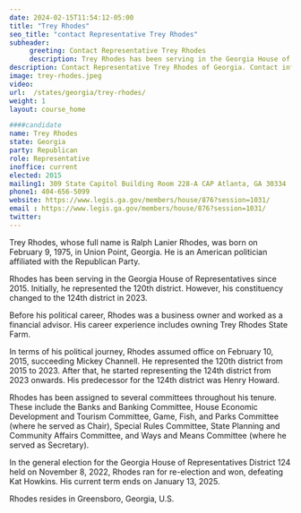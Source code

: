 ```yaml
---
date: 2024-02-15T11:54:12-05:00
title: "Trey Rhodes"
seo_title: "contact Representative Trey Rhodes"
subheader:
     greeting: Contact Representative Trey Rhodes
     description: Trey Rhodes has been serving in the Georgia House of Representatives since 2015. Initially, he represented the 120th district. However, his constituency changed to the 124th district in 2023.
description: Contact Representative Trey Rhodes of Georgia. Contact information for Trey Rhodes includes email address, phone number, and mailing address.
image: trey-rhodes.jpeg
video:
url:  /states/georgia/trey-rhodes/
weight: 1
layout: course_home

####candidate
name: Trey Rhodes
state: Georgia
party: Republican
role: Representative
inoffice: current
elected: 2015
mailing1: 309 State Capitol Building Room 228-A CAP Atlanta, GA 30334
phone1: 404-656-5099
website: https://www.legis.ga.gov/members/house/876?session=1031/
email : https://www.legis.ga.gov/members/house/876?session=1031/
twitter:
---
```


Trey Rhodes, whose full name is Ralph Lanier Rhodes, was born on February 9, 1975, in Union Point, Georgia. He is an American politician affiliated with the Republican Party.

Rhodes has been serving in the Georgia House of Representatives since 2015. Initially, he represented the 120th district. However, his constituency changed to the 124th district in 2023.

Before his political career, Rhodes was a business owner and worked as a financial advisor. His career experience includes owning Trey Rhodes State Farm.

In terms of his political journey, Rhodes assumed office on February 10, 2015, succeeding Mickey Channell. He represented the 120th district from 2015 to 2023. After that, he started representing the 124th district from 2023 onwards. His predecessor for the 124th district was Henry Howard.

Rhodes has been assigned to several committees throughout his tenure. These include the Banks and Banking Committee, House Economic Development and Tourism Committee, Game, Fish, and Parks Committee (where he served as Chair), Special Rules Committee, State Planning and Community Affairs Committee, and Ways and Means Committee (where he served as Secretary).

In the general election for the Georgia House of Representatives District 124 held on November 8, 2022, Rhodes ran for re-election and won, defeating Kat Howkins. His current term ends on January 13, 2025.

Rhodes resides in Greensboro, Georgia, U.S.
